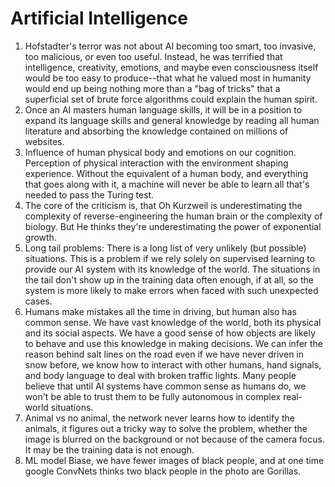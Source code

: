 # Artificial Intelligence

1. Hofstadter's terror was not about AI becoming too smart, too invasive, too malicious, or even too useful. Instead, he was terrified that intelligence, creativity, emotions, and maybe even consciousness itself would be too easy to produce--that what he valued most in humanity would end up being nothing more than a "bag of tricks" that a superficial set of brute force algorithms could explain the human spirit.
2. Once an AI masters human language skills, it will be in a position to expand its language skills and general knowledge by reading all human literature and absorbing the knowledge contained on millions of websites.
3. Influence of human physical body and emotions on our cognition. Perception of physical interaction with the environment shaping experience. Without the equivalent of a human body, and everything that goes along with it, a machine will never be able to learn all that's needed to pass the Turing test.
4. The core of the criticism is, that Oh Kurzweil is underestimating the complexity of reverse-engineering the human brain or the complexity of biology. But He thinks they're underestimating the power of exponential growth.
5. Long tail problems: There is a long list of very unlikely (but possible) situations. This is a problem if we rely solely on supervised learning to provide our AI system with its knowledge of the world. The situations in the tail don't show up in the training data often enough, if at all, so the system is more likely to make errors when faced with such unexpected cases.
6. Humans make mistakes all the time in driving, but human also has common sense. We have vast knowledge of the world, both its physical and its social aspects. We have a good sense of how objects are likely to behave and use this knowledge in making decisions. We can infer the reason behind salt lines on the road even if we have never driven in snow before, we know how to interact with other humans, hand signals, and body language to deal with broken traffic lights. Many people believe that until AI systems have common sense as humans do, we won't be able to trust them to be fully autonomous in complex real-world situations.
7. Animal vs no animal, the network never learns how to identify the animals, it figures out a tricky way to solve the problem, whether the image is blurred on the background or not because of the camera focus. It may be the training data is not enough.
8. ML model Biase, we have fewer images of black people, and at one time google ConvNets thinks two black people in the photo are Gorillas. 
